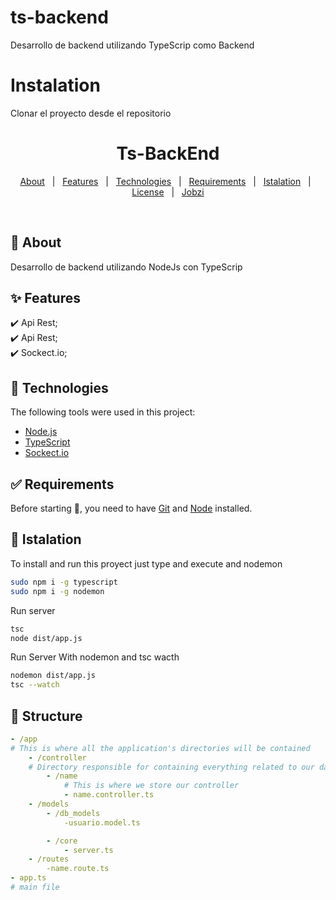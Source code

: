 # ts-backend
Desarrollo de backend utilizando TypeScrip como Backend
# Instalation
Clonar el proyecto desde el repositorio


<h1 align="center">Ts-BackEnd</h1>

<!-- Status -->

<!-- <h4 align="center"> 
	🚧  {{app_name}} 🚀 Under construction...  🚧
</h4> 

<hr> -->

<p align="center">
  <a href="#dart-about">About</a> &#xa0; | &#xa0; 
  <a href="#sparkles-features">Features</a> &#xa0; | &#xa0;
  <a href="#rocket-technologies">Technologies</a> &#xa0; | &#xa0;
  <a href="#white_check_mark-requirements">Requirements</a> &#xa0; | &#xa0;
  <a href="#checkered_flag-starting">Istalation</a> &#xa0; | &#xa0;
  <a href="#memo-license">License</a> &#xa0; | &#xa0;
  <a href="https://github.com/{{Jobzi}}" target="_blank">Jobzi</a>
</p>

<br>

## :dart: About ##

Desarrollo de backend utilizando NodeJs con TypeScrip

## :sparkles: Features ##

:heavy_check_mark: Api Rest;\
:heavy_check_mark: Api Rest;\
:heavy_check_mark: Sockect.io;

## :rocket: Technologies ##

The following tools were used in this project:

- [Node.js](https://nodejs.org/en/)
- [TypeScript](https://www.typescriptlang.org/)
- [Sockect.io](https://socket.io/)

## :white_check_mark: Requirements ##

Before starting :checkered_flag:, you need to have [Git](https://git-scm.com) and [Node](https://nodejs.org/en/) installed.

## :checkered_flag: Istalation ##

To install and run this proyect just type and execute and nodemon
```bash
sudo npm i -g typescript
sudo npm i -g nodemon
```

Run server
```bash
tsc
node dist/app.js
```

Run Server With nodemon and tsc wacth
```bash
nodemon dist/app.js
tsc --watch
```
## :checkered_flag: Structure ##
```yaml
- /app  
# This is where all the application's directories will be contained  
    - /controller
    # Directory responsible for containing everything related to our data
        - /name
            # This is where we store our controller
            - name.controller.ts
    - /models
        - /db_models
            -usuario.model.ts

        - /core
            - server.ts
    - /routes
        -name.route.ts
- app.ts  
# main file

```